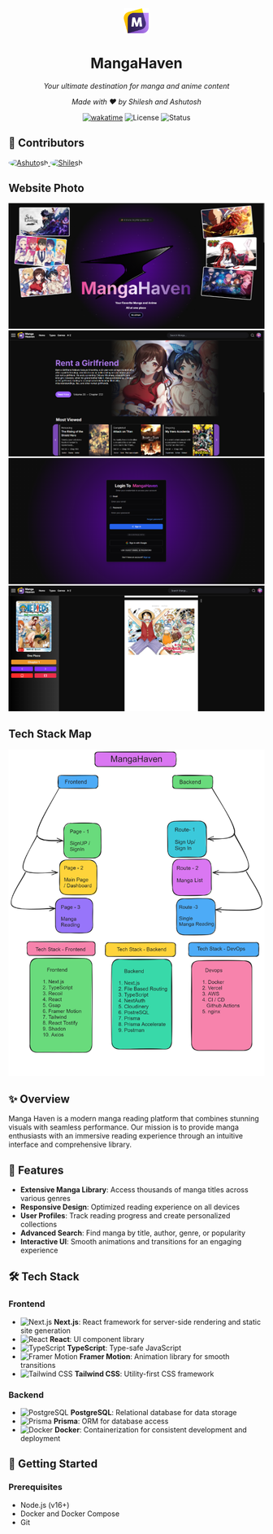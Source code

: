 <div align="center">
  
  <img src="https://github.com/AshutoshDM1/MangaHaven/blob/main/public/MangaHaven%20Logo.png" alt="Manga Haven" width="50"/>
  
  # MangaHaven
  
  <p><em>Your ultimate destination for manga and anime content</em></p>
  <p><em>Made with ❤️ by Shilesh and Ashutosh</em></p>
  
  [![wakatime](https://wakatime.com/badge/user/c34e365f-01c3-4480-a437-d477dc0aa67b/project/b9af7a61-33e3-4ee1-92f5-fc35bab59695.svg)](https://wakatime.com/badge/user/c34e365f-01c3-4480-a437-d477dc0aa67b/project/b9af7a61-33e3-4ee1-92f5-fc35bab59695)
  ![License](https://img.shields.io/badge/license-MIT-blue)
  ![Status](https://img.shields.io/badge/status-active-brightgreen)
  
</div>

## 👥 Contributors

<a href="https://github.com/AshutoshDM1">
  <img src="https://github.com/AshutoshDM1.png" width="50px" alt="Ashutosh" style="border-radius:50%" />
</a>
<a href="https://github.com/shilesh-rk">
  <img src="https://github.com/ShaileshIshere.png" width="50px" alt="Shilesh" style="border-radius:50%" />
</a>

## Website Photo

![image1](https://github.com/AshutoshDM1/MangaHaven/blob/main/public/image1.png)
![image2](https://github.com/AshutoshDM1/MangaHaven/blob/main/public/image2.png)
![image3](https://github.com/AshutoshDM1/MangaHaven/blob/main/public/image3.png)
![image4](https://github.com/AshutoshDM1/MangaHaven/blob/main/public/image4.png)

## Tech Stack Map

  <img src="https://github.com/AshutoshDM1/MangaHaven/blob/main/github%20assests/Manga%20Haven%20Map.png" alt="Manga Haven" width="600"/>


## ✨ Overview

Manga Haven is a modern manga reading platform that combines stunning visuals with seamless performance. Our mission is to provide manga enthusiasts with an immersive reading experience through an intuitive interface and comprehensive library.

## 🚀 Features

- **Extensive Manga Library**: Access thousands of manga titles across various genres
- **Responsive Design**: Optimized reading experience on all devices
- **User Profiles**: Track reading progress and create personalized collections
- **Advanced Search**: Find manga by title, author, genre, or popularity
- **Interactive UI**: Smooth animations and transitions for an engaging experience

## 🛠️ Tech Stack

### Frontend

- ![Next.js](https://img.shields.io/badge/-Next.js-000000?style=flat-square&logo=next.js&logoColor=white) **Next.js**: React framework for server-side rendering and static site generation
- ![React](https://img.shields.io/badge/-React-61DAFB?style=flat-square&logo=react&logoColor=black) **React**: UI component library
- ![TypeScript](https://img.shields.io/badge/-TypeScript-3178C6?style=flat-square&logo=typescript&logoColor=white) **TypeScript**: Type-safe JavaScript
- ![Framer Motion](https://img.shields.io/badge/-Framer_Motion-0055FF?style=flat-square&logo=framer&logoColor=white) **Framer Motion**: Animation library for smooth transitions
- ![Tailwind CSS](https://img.shields.io/badge/-Tailwind_CSS-38B2AC?style=flat-square&logo=tailwind-css&logoColor=white) **Tailwind CSS**: Utility-first CSS framework

### Backend

- ![PostgreSQL](https://img.shields.io/badge/-PostgreSQL-336791?style=flat-square&logo=postgresql&logoColor=white) **PostgreSQL**: Relational database for data storage
- ![Prisma](https://img.shields.io/badge/-Prisma-2D3748?style=flat-square&logo=prisma&logoColor=white) **Prisma**: ORM for database access
- ![Docker](https://img.shields.io/badge/-Docker-2496ED?style=flat-square&logo=docker&logoColor=white) **Docker**: Containerization for consistent development and deployment

## 🔧 Getting Started

### Prerequisites

- Node.js (v16+)
- Docker and Docker Compose
- Git
